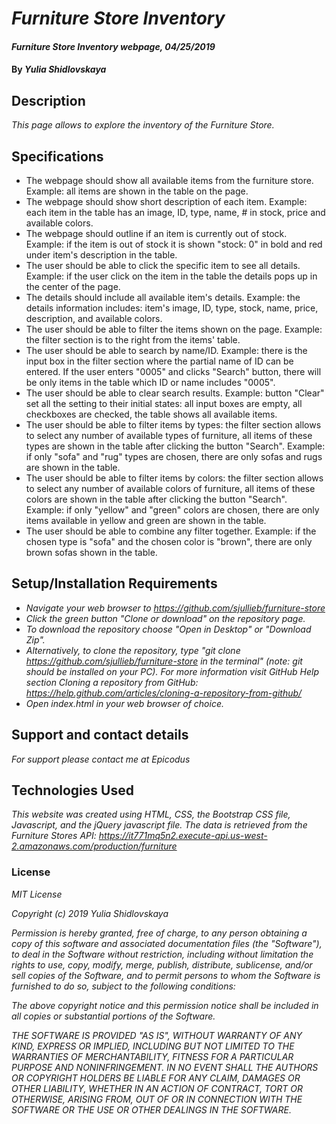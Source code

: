 # _Furniture Store Inventory_

#### _Furniture Store Inventory webpage, 04/25/2019_

#### By _**Yulia Shidlovskaya**_

## Description

_This page allows to explore the inventory of the Furniture Store._

## Specifications

* The webpage should show all available items from the furniture store.
  Example: all items are shown in the table on the page.
* The webpage should show short description of each item.
  Example: each item in the table has an image, ID, type, name, # in stock, price and available colors.
* The webpage should outline if an item is currently out of stock.
  Example: if the item is out of stock it is shown "stock: 0" in bold and red under item's description in the table.
* The user should be able to click the specific item to see all details.
  Example: if the user click on the item in the table the details pops up in the center of the page.
* The details should include all available item's details.
  Example: the details information includes: item's image, ID, type, stock, name, price, description, and available colors.
* The user should be able to filter the items shown on the page.
  Example: the filter section is to the right from the items' table.
* The user should be able to search by name/ID.
  Example: there is the input box in the filter section where the partial name of ID can be entered. If the user enters "0005" and clicks "Search" button, there will be only items in the table which ID or name includes "0005".
* The user should be able to clear search results.
  Example: button "Clear" set all the setting to their initial states: all input boxes are empty, all checkboxes are checked, the table shows all available items.
* The user should be able to filter items by types: the filter section allows to select any number of available types of furniture, all items of these types are shown in the table after clicking the button "Search".
  Example: if only "sofa" and "rug" types are chosen, there are only sofas and rugs are shown in the table.
* The user should be able to filter items by colors: the filter section allows to select any number of available colors of furniture, all items of these colors are shown in the table after clicking the button "Search".
  Example: if only "yellow" and "green" colors are chosen, there are only items available in yellow and green are shown in the table.
* The user should be able to combine any filter together.
  Example: if the chosen type is "sofa" and the chosen color is "brown", there are only brown sofas shown in the table.

## Setup/Installation Requirements
* _Navigate your web browser to https://github.com/sjullieb/furniture-store_
* _Click the green button "Clone or download" on the repository page._
* _To download the repository choose "Open in Desktop" or "Download Zip"._
* _Alternatively, to clone the repository, type "git clone https://github.com/sjullieb/furniture-store in the terminal" (note: git should be installed on your PC).  For more information visit GitHub Help section Cloning a repository from GitHub:
https://help.github.com/articles/cloning-a-repository-from-github/_
* _Open index.html in your web browser of choice._

## Support and contact details

_For support please contact me at Epicodus_

## Technologies Used

_This website was created using HTML, CSS, the Bootstrap CSS file, Javascript, and the jQuery javascript file._
_The data is retrieved from the Furniture Stores API: https://it771mq5n2.execute-api.us-west-2.amazonaws.com/production/furniture_

### License

*MIT License*

*Copyright (c) 2019 Yulia Shidlovskaya*

*Permission is hereby granted, free of charge, to any person obtaining a copy of this software and associated documentation files (the "Software"), to deal in the Software without restriction, including without limitation the rights to use, copy, modify, merge, publish, distribute, sublicense, and/or sell copies of the Software, and to permit persons to whom the Software is furnished to do so, subject to the following conditions:*

*The above copyright notice and this permission notice shall be included in all copies or substantial portions of the Software.*

*THE SOFTWARE IS PROVIDED "AS IS", WITHOUT WARRANTY OF ANY KIND, EXPRESS OR IMPLIED, INCLUDING BUT NOT LIMITED TO THE WARRANTIES OF MERCHANTABILITY, FITNESS FOR A PARTICULAR PURPOSE AND NONINFRINGEMENT. IN NO EVENT SHALL THE AUTHORS OR COPYRIGHT HOLDERS BE LIABLE FOR ANY CLAIM, DAMAGES OR OTHER LIABILITY, WHETHER IN AN ACTION OF CONTRACT, TORT OR OTHERWISE, ARISING FROM, OUT OF OR IN CONNECTION WITH THE SOFTWARE OR THE USE OR OTHER DEALINGS IN THE SOFTWARE.*
